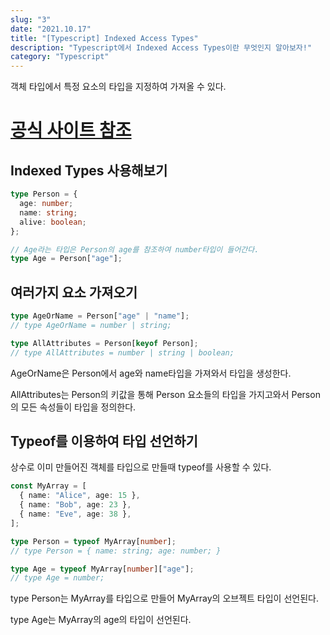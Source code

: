 ```yaml
---
slug: "3"
date: "2021.10.17"
title: "[Typescript] Indexed Access Types"
description: "Typescript에서 Indexed Access Types이란 무엇인지 알아보자!"
category: "Typescript"
---
```


객체 타입에서 특정 요소의 타입을 지정하여 가져올 수 있다.

# [공식 사이트 참조](https://www.typescriptlang.org/docs/handbook/2/indexed-access-types.html)

## Indexed Types 사용해보기

```typescript
type Person = {
  age: number;
  name: string;
  alive: boolean;
};

// Age라는 타입은 Person의 age를 참조하여 number타입이 들어간다.
type Age = Person["age"];
```

## 여러가지 요소 가져오기

```typescript
type AgeOrName = Person["age" | "name"];
// type AgeOrName = number | string;

type AllAttributes = Person[keyof Person];
// type AllAttributes = number | string | boolean;
```

AgeOrName은 Person에서 age와 name타입을 가져와서 타입을 생성한다.

AllAttributes는 Person의 키값을 통해 Person 요소들의 타입을 가지고와서 Person의 모든 속성들이 타입을 정의한다.

## Typeof를 이용하여 타입 선언하기

상수로 이미 만들어진 객체를 타입으로 만들때 typeof를 사용할 수 있다.

```typescript
const MyArray = [
  { name: "Alice", age: 15 },
  { name: "Bob", age: 23 },
  { name: "Eve", age: 38 },
];

type Person = typeof MyArray[number];
// type Person = { name: string; age: number; }

type Age = typeof MyArray[number]["age"];
// type Age = number;
```

type Person는 MyArray를 타입으로 만들어 MyArray의 오브젝트 타입이 선언된다.

type Age는 MyArray의 age의 타입이 선언된다.

